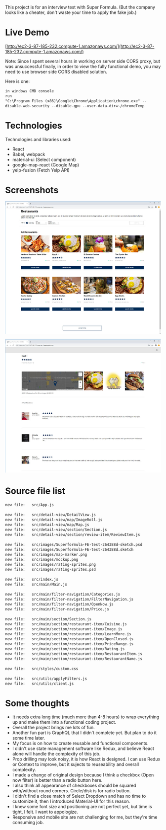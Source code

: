 This project is for an interview test with Super Formula. 
(But the company looks like a cheater, don't waste your time to apply the fake job.)

# Live Demo

[http://ec2-3-87-185-232.compute-1.amazonaws.com/](http://ec2-3-87-185-232.compute-1.amazonaws.com/)

Note:
Since I spent several hours in working on server side CORS proxy, but was unsuccessful finally, in order to view the fully functional demo, you may need to use browser side CORS disabled solution. 

Here is one: 
```
in windows CMD console
run 
"C:\Program Files (x86)\Google\Chrome\Application\chrome.exe" --disable-web-security --disable-gpu --user-data-dir=~/chromeTemp
```

# Technologies

Technologies and  libraries used:
*  React
*  Babel, webpack
*  material-ui (Select component)
*  google-map-react (Google Map)
*  yelp-fusion (Fetch Yelp API)

# Screenshots

![Screenshot: Restaurant List](https://github.com/bdbox/superformula/blob/master/src/images/screenshot-list-small.jpg)


![Screenshot: Restaurant Detail](https://github.com/bdbox/superformula/blob/master/src/images/screenshot-detail-small.jpg)

# Source file list
	
	new file:   src/App.js

	new file:   src/detail-view/DetailView.js
	new file:   src/detail-view/map/ImageRoll.js
	new file:   src/detail-view/map/Map.js
	new file:   src/detail-view/section/Section.js
	new file:   src/detail-view/section/review-item/ReviewItem.js

	new file:   src/images/Superformula-FE-test-264388d-sketch.psd
	new file:   src/images/Superformula-FE-test-264388d.sketch
	new file:   src/images/map-marker.png
	new file:   src/images/mockup.png
	new file:   src/images/rating-sprites.png
	new file:   src/images/rating-sprites.psd

	new file:   src/index.js
	new file:   src/main/Main.js

	new file:   src/main/filter-navigation/Categories.js
	new file:   src/main/filter-navigation/FilterNavigation.js
	new file:   src/main/filter-navigation/OpenNow.js
	new file:   src/main/filter-navigation/Price.js

	new file:   src/main/section/Section.js
	new file:   src/main/section/restaurant-item/Cuisine.js
	new file:   src/main/section/restaurant-item/Image.js
	new file:   src/main/section/restaurant-item/LearnMore.js
	new file:   src/main/section/restaurant-item/OpenClosed.js
	new file:   src/main/section/restaurant-item/PriceRange.js
	new file:   src/main/section/restaurant-item/Rating.js
	new file:   src/main/section/restaurant-item/RestaurantItem.js
	new file:   src/main/section/restaurant-item/RestaurantName.js

	new file:   src/styles/custom.css

	new file:   src/utils/applyFilters.js
	new file:   src/utils/client.js

# Some thoughts

* It needs extra long time (much more than 4-8 hours) to wrap everything up and make them into a functional coding project.
* Overall the project brings me lots of fun.
* Another fun part is GraphQL that I didn't complete yet. But plan to do it some time later.
* My focus is on how to create reusable and functional components.
* I didn't use state management software like Redux, and believe React alone will handle the complexity of this job.
* Prop drilling may look noisy, it is how React is designed. I can use Redux or Context to improve, but it sujects to reuseability and overall complexity.
* I made a change of original design because I think a checkbox (Open now filter) is better than a radio button here.
* I also think all appearance of checkboxes should be squared with/without round corners. Circle/disk is for radio button.
* I didn't find a close match of Select Dropdown and has no time to customize it, then I introduced Material-UI for this reason.
* I knew some font size and positioning are not perfect yet, but time is tight, I felt. I want to appologize.
* Responsive and mobile site are not challenging for me, but they're time consuming job.
